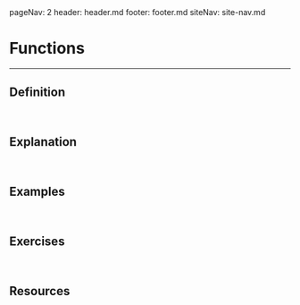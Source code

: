 <frontmatter>
  pageNav: 2
  header: header.md
  footer: footer.md
  siteNav: site-nav.md
</frontmatter>

<br> 

# Functions
<hr>

## Definition
<include src="definition.md" />

<br> 

## Explanation
<include src="explanation.md" />

<br>

## Examples
<include src="examples.md" />

<br>

## Exercises
<include src="exercises.md" />

<br>

## Resources
<include src="resources.md" />

<br>